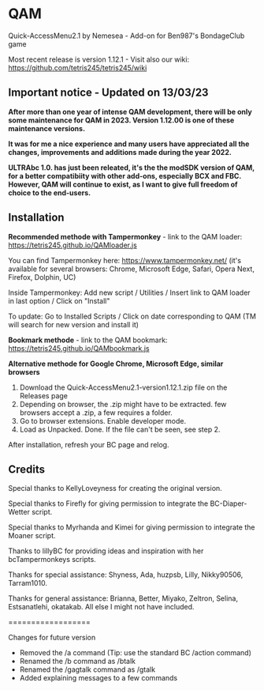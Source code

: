# QAM

Quick-AccessMenu2.1 by Nemesea - Add-on for Ben987's BondageClub game 

Most recent release is version 1.12.1 - Visit also our wiki: https://github.com/tetris245/tetris245/wiki

## Important notice - Updated on 13/03/23

**After more than one year of intense QAM development, there will be only some maintenance for QAM in 2023. Version 1.12.00 is one of these maintenance versions.**

**It was for me a nice experience and many users have appreciated all the changes, improvements and additions made during the year 2022.**

**ULTRAbc 1.0. has just been releated, it's the the modSDK version of QAM, for a better compatibiity with other add-ons, especially BCX and FBC. However, QAM will continue to exist, as I want to give full freedom of choice to the end-users.**
 
## Installation 

**Recommended methode with Tampermonkey** - link to the QAM loader: https://tetris245.github.io/QAMloader.js

You can find Tampermonkey here: https://www.tampermonkey.net/ (it's available for several browsers: Chrome, Microsoft Edge, Safari, Opera Next, Firefox, Dolphin, UC)

Inside Tampermonkey: Add new script / Utilities / Insert link to QAM loader in last option / Click on "Install"

To update: Go to Installed Scripts / Click on date corresponding to QAM (TM will search for new version and install it)

**Bookmark methode** - link to the QAM bookmark: https://tetris245.github.io/QAMbookmark.js

**Alternative methode for Google Chrome, Microsoft Edge, similar browsers**
1. Download the Quick-AccessMenu2.1-version1.12.1.zip file on the Releases page
2. Depending on browser, the .zip might have to be extracted. few browsers accept a .zip, a few requires a folder.
3. Go to browser extensions. Enable developer mode.
4. Load as Unpacked. Done. If the file can't be seen, see step 2.

After installation, refresh your BC page and relog.

## Credits

Special thanks to KellyLoveyness for creating the original version.

Special thanks to Firefly for giving permission to integrate the BC-Diaper-Wetter script.

Special thanks to Myrhanda and Kimei for giving permission to integrate the Moaner script.

Thanks to lillyBC for providing ideas and inspiration with her bcTampermonkeys scripts.

Thanks for special assistance:
Shyness, Ada, huzpsb, Lilly, Nikky90506, Tarram1010.

Thanks for general assistance:
Brianna, Better, Miyako, Zeltron, Selina, Estsanatlehi, okatakab.
All else I might not have included.

==================

Changes for future version

* Removed the /a command (Tip: use the standard BC /action command)
* Renamed the /b command as /btalk
* Renamed the /gagtalk command as /gtalk
* Added explaining messages to a few commands








